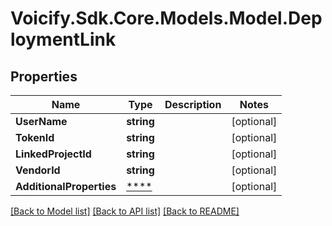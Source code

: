 # Voicify.Sdk.Core.Models.Model.DeploymentLink
## Properties

Name | Type | Description | Notes
------------ | ------------- | ------------- | -------------
**UserName** | **string** |  | [optional] 
**TokenId** | **string** |  | [optional] 
**LinkedProjectId** | **string** |  | [optional] 
**VendorId** | **string** |  | [optional] 
**AdditionalProperties** | [****](.md) |  | [optional] 

[[Back to Model list]](../README.md#documentation-for-models) [[Back to API list]](../README.md#documentation-for-api-endpoints) [[Back to README]](../README.md)

